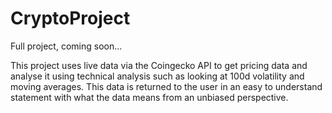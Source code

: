 # CryptoProject
Full project, coming soon...

This project uses live data via the Coingecko API to get pricing data and analyse it using technical analysis such as looking at 100d volatility and moving averages.
This data is returned to the user in an easy to understand statement with what the data means from an unbiased perspective.
